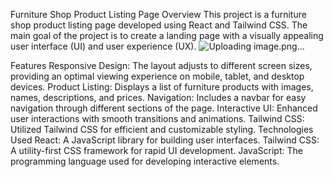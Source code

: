 Furniture Shop Product Listing Page
Overview
This project is a furniture shop product listing page developed using React and Tailwind CSS. The main goal of the project is to create a landing page with a visually appealing user interface (UI) and user experience (UX).
![Uploading image.png…]()


Features
Responsive Design: The layout adjusts to different screen sizes, providing an optimal viewing experience on mobile, tablet, and desktop devices.
Product Listing: Displays a list of furniture products with images, names, descriptions, and prices.
Navigation: Includes a navbar for easy navigation through different sections of the page.
Interactive UI: Enhanced user interactions with smooth transitions and animations.
Tailwind CSS: Utilized Tailwind CSS for efficient and customizable styling.
Technologies Used
React: A JavaScript library for building user interfaces.
Tailwind CSS: A utility-first CSS framework for rapid UI development.
JavaScript: The programming language used for developing interactive elements.
